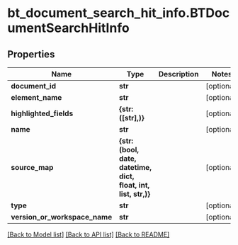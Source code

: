 # bt_document_search_hit_info.BTDocumentSearchHitInfo

## Properties
Name | Type | Description | Notes
------------ | ------------- | ------------- | -------------
**document_id** | **str** |  | [optional] 
**element_name** | **str** |  | [optional] 
**highlighted_fields** | **{str: ([str],)}** |  | [optional] 
**name** | **str** |  | [optional] 
**source_map** | **{str: (bool, date, datetime, dict, float, int, list, str,)}** |  | [optional] 
**type** | **str** |  | [optional] 
**version_or_workspace_name** | **str** |  | [optional] 

[[Back to Model list]](../README.md#documentation-for-models) [[Back to API list]](../README.md#documentation-for-api-endpoints) [[Back to README]](../README.md)


